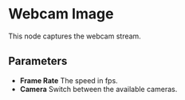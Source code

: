 # Webcam Image

This node captures the webcam stream.

## Parameters

- **Frame Rate** The speed in fps.
- **Camera** Switch between the available cameras.
